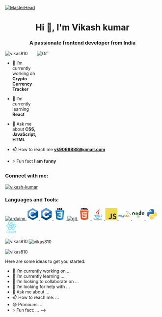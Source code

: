
[![MasterHead](https://assets.about.me/background/users/o/p/e/opediatechnology_1683870687_173.jpg)](https://Vikash810)
<h1 align="center">Hi 👋, I'm Vikash kumar</h1>
<h3 align="center">A passionate frontend developer from India</h3>
<img alt="Gif" align="right" width="400" height="300" src="https://imgs.search.brave.com/HGm5LoENrvrB3OEz8MysWEBq6an8qpHl1uWx6O3enrE/rs:fit:860:0:0:0/g:ce/aHR0cHM6Ly9tZWRp/YS50ZW5vci5jb20v/OHRyX0NVNjczME1B/QUFBTS93ZWItZGV2/LXdlYnNpdGUtZGV2/ZWxvcG1lbnQuZ2lm.gif"/>

<p align="left"> <img src="https://komarev.com/ghpvc/?username=vikas810&label=Profile%20views&color=0e75b6&style=flat" alt="vikas810" /> </p>

- 🔭 I’m currently working on **Crypto Currency Tracker**

- 🌱 I’m currently learning **React**

- 💬 Ask me about **CSS, JavaScript, HTML**

- 📫 How to reach me **vk9068888@gmail.com**

- ⚡ Fun fact **I am funny**

<h3 align="left">Connect with me:</h3>
<p align="left">
<a href="https://linkedin.com/in/vikash-kumar5" target="blank"><img align="center" src="https://raw.githubusercontent.com/rahuldkjain/github-profile-readme-generator/master/src/images/icons/Social/linked-in-alt.svg" alt="vikash-kumar" height="30" width="40" /></a>
</p>

<h3 align="left">Languages and Tools:</h3>
<p align="left"> <a href="https://www.arduino.cc/" target="_blank" rel="noreferrer"> <img src="https://cdn.worldvectorlogo.com/logos/arduino-1.svg" alt="arduino" width="40" height="40"/> </a> <a href="https://www.cprogramming.com/" target="_blank" rel="noreferrer"> <img src="https://raw.githubusercontent.com/devicons/devicon/master/icons/c/c-original.svg" alt="c" width="40" height="40"/> </a> <a href="https://www.w3schools.com/cpp/" target="_blank" rel="noreferrer"> <img src="https://raw.githubusercontent.com/devicons/devicon/master/icons/cplusplus/cplusplus-original.svg" alt="cplusplus" width="40" height="40"/> </a> <a href="https://www.w3schools.com/css/" target="_blank" rel="noreferrer"> <img src="https://raw.githubusercontent.com/devicons/devicon/master/icons/css3/css3-original-wordmark.svg" alt="css3" width="40" height="40"/> </a> <a href="https://git-scm.com/" target="_blank" rel="noreferrer"> <img src="https://www.vectorlogo.zone/logos/git-scm/git-scm-icon.svg" alt="git" width="40" height="40"/> </a> <a href="https://www.w3.org/html/" target="_blank" rel="noreferrer"> <img src="https://raw.githubusercontent.com/devicons/devicon/master/icons/html5/html5-original-wordmark.svg" alt="html5" width="40" height="40"/> </a> <a href="https://www.java.com" target="_blank" rel="noreferrer"> <img src="https://raw.githubusercontent.com/devicons/devicon/master/icons/java/java-original.svg" alt="java" width="40" height="40"/> </a> <a href="https://developer.mozilla.org/en-US/docs/Web/JavaScript" target="_blank" rel="noreferrer"> <img src="https://raw.githubusercontent.com/devicons/devicon/master/icons/javascript/javascript-original.svg" alt="javascript" width="40" height="40"/> </a> <a href="https://www.mysql.com/" target="_blank" rel="noreferrer"> <img src="https://raw.githubusercontent.com/devicons/devicon/master/icons/mysql/mysql-original-wordmark.svg" alt="mysql" width="40" height="40"/> </a> <a href="https://nodejs.org" target="_blank" rel="noreferrer"> <img src="https://raw.githubusercontent.com/devicons/devicon/master/icons/nodejs/nodejs-original-wordmark.svg" alt="nodejs" width="40" height="40"/> </a> <a href="https://www.python.org" target="_blank" rel="noreferrer"> <img src="https://raw.githubusercontent.com/devicons/devicon/master/icons/python/python-original.svg" alt="python" width="40" height="40"/> </a> <a href="https://reactjs.org/" target="_blank" rel="noreferrer"> <img src="https://raw.githubusercontent.com/devicons/devicon/master/icons/react/react-original-wordmark.svg" alt="react" width="40" height="40"/> </a> </p>

<p><img align="left" src="https://github-readme-stats.vercel.app/api/top-langs?username=vikas810&show_icons=true&locale=en&layout=compact" alt="vikas810" /></p>

<p>&nbsp;<img align="center" src="https://github-readme-stats.vercel.app/api?username=vikas810&show_icons=true&locale=en" alt="vikas810" /></p>

<p><img align="center" src="https://github-readme-streak-stats.herokuapp.com/?user=vikas810&" alt="vikas810" /></p>

Here are some ideas to get you started:

- 🔭 I’m currently working on ...
- 🌱 I’m currently learning ...
- 👯 I’m looking to collaborate on ...
- 🤔 I’m looking for help with ...
- 💬 Ask me about ...
- 📫 How to reach me: ...
- 😄 Pronouns: ...
- ⚡ Fun fact: ...
-->
